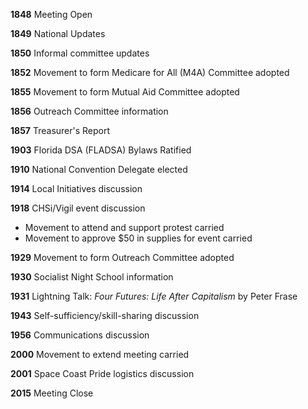 **1848** Meeting Open

**1849** National Updates

**1850** Informal committee updates
  
**1852** Movement to form Medicare for All (M4A) Committee adopted

**1855** Movement to form Mutual Aid Committee adopted

**1856** Outreach Committee information

**1857** Treasurer's Report

**1903** Florida DSA (FLADSA) Bylaws Ratified

**1910** National Convention Delegate elected

**1914** Local Initiatives discussion

**1918** CHSi/Vigil event discussion
  - Movement to attend and support protest carried
  - Movement to approve $50 in supplies for event carried
  
**1929** Movement to form Outreach Committee adopted

**1930** Socialist Night School information

**1931** Lightning Talk: _Four Futures: Life After Capitalism_ by Peter Frase

**1943** Self-sufficiency/skill-sharing discussion

**1956** Communications discussion

**2000** Movement to extend meeting carried

**2001** Space Coast Pride logistics discussion

**2015** Meeting Close
